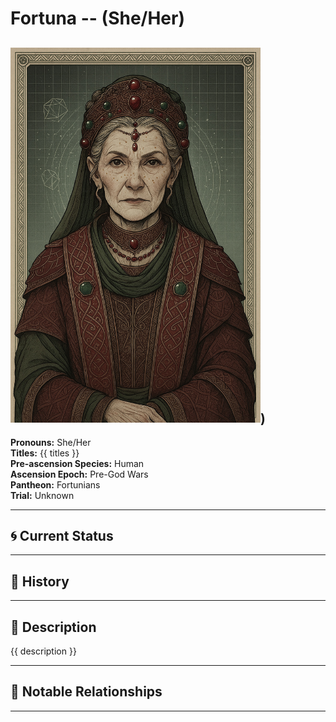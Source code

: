 # Fortuna  --  (She/Her)

<!-- Optional  -->
<img src="Fortuna.jpg" alt="Fortuna" style="width:400px;"/>)
---

**Pronouns:** She/Her  
**Titles:** {{ titles }}  
**Pre-ascension Species:** Human  
**Ascension Epoch:** Pre-God Wars  
**Pantheon:** Fortunians  
**Trial:** Unknown

---

## 🌀 Current Status


---

## 📜 History


---

## 🧠 Description
{{ description }}

---

## 🧩 Notable Relationships

---
